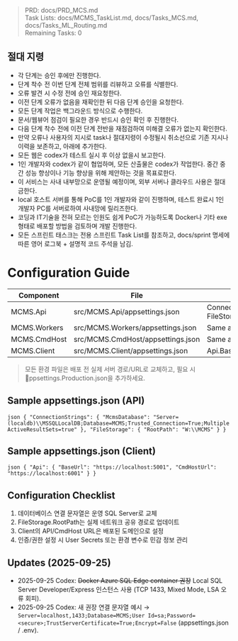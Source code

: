 > PRD: docs/PRD_MCS.md  
> Task Lists: docs/MCMS_TaskList.md, docs/Tasks_MCS.md, docs/Tasks_ML_Routing.md  
> Remaining Tasks: 0

## 절대 지령
- 각 단계는 승인 후에만 진행한다.
- 단계 착수 전 이번 단계 전체 범위를 리뷰하고 오류를 식별한다.
- 오류 발견 시 수정 전에 승인 재요청한다.
- 이전 단계 오류가 없음을 재확인한 뒤 다음 단계 승인을 요청한다.
- 모든 단계 작업은 백그라운드 방식으로 수행한다.
- 문서/웹뷰어 점검이 필요한 경우 반드시 승인 확인 후 진행한다.
- 다음 단계 착수 전에 이전 단계 전반을 재점검하여 미해결 오류가 없는지 확인한다.
- 만약 오류나 사용자의 지시로 task나 절대지령이 수정될시 취소선으로 기존 지시나 이력을 보존하고, 아래에 추가한다.
- 모든 웹은 codex가 테스트 실시 후 이상 없을시 보고한다.
- 1인 개발자와 codex가 같이 협업하며, 모든 산출물은 codex가 작업한다. 중간 중간 성능 향상이나 기능 향상을 위해 제안하는 것을 목표로한다.
- 이 서비스는 사내 내부망으로 운영될 예정이며, 외부 서버나 클라우드 사용은 절대 금한다.
- local 호스트 서버를 통해 PoC를 1인 개발자와 같이 진행하며, 테스트 완료시 1인 개발자 PC를 서버로하여 사내망에 릴리즈한다.
- 코딩과 IT기술을 전혀 모르는 인원도 쉽게 PoC가 가능하도록 Docker나 기타 exe 형태로 배포할 방법을 검토하며 개발 진행한다.
- 모든 스프린트 태스크는 전용 스프린트 Task List를 참조하고, docs/sprint 명세에 따른 영어 로그북 + 설명적 코드 주석을 남김.
# Configuration Guide

| Component | File | Key Settings |
|-----------|------|--------------|
| MCMS.Api | src/MCMS.Api/appsettings.json | ConnectionStrings.McmsDatabase, FileStorage.RootPath |
| MCMS.Workers | src/MCMS.Workers/appsettings.json | Same as API (read-only) |
| MCMS.CmdHost | src/MCMS.CmdHost/appsettings.json | Same as API (for queue access) |
| MCMS.Client | src/MCMS.Client/appsettings.json | Api.BaseUrl, Api.CmdHostUrl |

> 모든 환경 파일은 배포 전 실제 서버 경로/URL로 교체하고, 필요 시 ppsettings.Production.json을 추가하세요.

## Sample appsettings.json (API)
`json
{
  "ConnectionStrings": {
    "McmsDatabase": "Server=(localdb)\\MSSQLLocalDB;Database=MCMS;Trusted_Connection=True;MultipleActiveResultSets=true"
  },
  "FileStorage": {
    "RootPath": "W:\\MCMS"
  }
}
`

## Sample appsettings.json (Client)
`json
{
  "Api": {
    "BaseUrl": "https://localhost:5001",
    "CmdHostUrl": "https://localhost:6001"
  }
}
`

## Configuration Checklist
1. 데이터베이스 연결 문자열은 운영 SQL Server로 교체
2. FileStorage.RootPath는 실제 네트워크 공유 경로로 업데이트
3. Client의 API/CmdHost URL은 배포된 도메인으로 설정
4. 인증/권한 설정 시 User Secrets 또는 환경 변수로 민감 정보 관리
## Updates (2025-09-25)

- 2025-09-25 Codex: ~~Docker Azure SQL Edge container 권장~~ Local SQL Server Developer/Express 인스턴스 사용 (TCP 1433, Mixed Mode, LSA 오류 회피).
- 2025-09-25 Codex: 새 권장 연결 문자열 예시 →  `Server=localhost,1433;Database=MCMS;User Id=sa;Password=<secure>;TrustServerCertificate=True;Encrypt=False` (appsettings.json / .env). 

